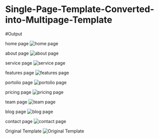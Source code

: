 # Single-Page-Template-Converted-into-Multipage-Template


#Output

home page
![home  page](https://user-images.githubusercontent.com/85745635/152746679-4ee44b53-c11a-49fa-b5d4-0a9f6e6a6d31.png)

about page
![about page](https://user-images.githubusercontent.com/85745635/152746690-1bbe5af0-cdc2-41b9-b420-538608e2e63f.png)

service page
![service page](https://user-images.githubusercontent.com/85745635/152746698-a8c93da5-2897-4080-b103-686ae10e9bda.png)

features page
![features page](https://user-images.githubusercontent.com/85745635/152746712-f04dda3e-e0aa-46a8-a24b-610103bea858.png)

portolio page
![portolio page](https://user-images.githubusercontent.com/85745635/152746754-2181a28f-de17-4732-a037-998cb720387c.png)

pricing page
![pricing page](https://user-images.githubusercontent.com/85745635/152747891-b13d295a-2446-4f92-9dab-1257fadb2b09.png)

team page
![team page](https://user-images.githubusercontent.com/85745635/152746793-cf12df37-62a4-430a-9f80-796ba6726ddc.png)

blog page
![blog page](https://user-images.githubusercontent.com/85745635/152746827-ee68d204-5e41-431f-b1ff-93c646a7f4b1.png)

contact page
![contact page](https://user-images.githubusercontent.com/85745635/152747901-bcb973f8-ad80-45d9-b8c1-248e7cf5b91d.png)




Original Template
![Original Template](https://user-images.githubusercontent.com/85745635/152746468-4ec2a4d4-e6c8-4696-874d-3f5a7c186c5a.png)

